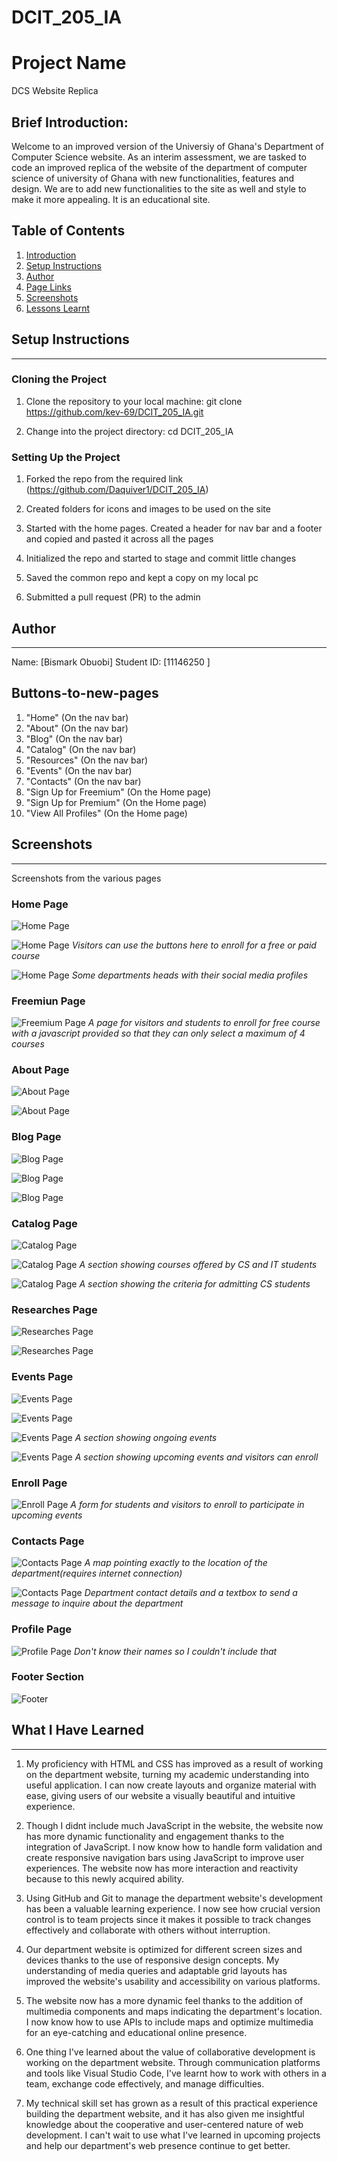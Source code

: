 # DCIT_205_IA

# Project Name
DCS Website Replica

Brief Introduction:
-------------------
Welcome to an improved version of the Universiy of Ghana's Department of Computer Science website. As an interim assessment, we are tasked to code an improved replica of the website of the department of computer science of university of Ghana with new functionalities, features and design. We are to add new functionalities to the site as well and style to make it more appealing. It is an educational site.

## Table of Contents
1. [Introduction](#brief-introduction)
2. [Setup Instructions](#setup-instructions)
3. [Author](#author)
4. [Page Links](#Buttons-to-new-pages)
5. [Screenshots](#screenshots)
6. [Lessons Learnt](#what-i-have-learned)

## Setup Instructions
---------------------
### Cloning the Project
1. Clone the repository to your local machine:
    git clone https://github.com/kev-69/DCIT_205_IA.git

2. Change into the project directory:
    cd DCIT_205_IA

### Setting Up the Project

1. Forked the repo from the required link (https://github.com/Daquiver1/DCIT_205_IA)

2. Created folders for icons and images to be used on the site

3. Started with the home pages. Created a header for nav bar and a footer and copied and pasted it across all the pages

4. Initialized the repo and started to stage and commit little changes

5. Saved the common repo and kept a copy on my local pc

6. Submitted a pull request (PR) to the admin



## Author
---------
Name: [Bismark Obuobi]
Student ID: [11146250 ]

## Buttons-to-new-pages
1. "Home" (On the nav bar)
2. "About" (On the nav bar)
3. "Blog" (On the nav bar)
4. "Catalog" (On the nav bar)
5. "Resources" (On the nav bar)
6. "Events" (On the nav bar)
7. "Contacts" (On the nav bar)
8. "Sign Up for Freemium" (On the Home page)
9. "Sign Up for Premium" (On the Home page)
10. "View All Profiles" (On the Home page)


## Screenshots
--------------
Screenshots from the various pages

### Home Page
![Home Page](Screenshots/homeScroll0.png)

![Home Page](Screenshots/homeScroll1.png)
*Visitors can use the buttons here to enroll for a free or paid course*

![Home Page](Screenshots/homeScroll2.png)
*Some departments heads with their social media profiles*


### Freemiun Page
![Freemium Page](Screenshots/freeSignUpPage0.png)
*A page for visitors and students to enroll for free course with a javascript provided so that they can only select a maximum of 4 courses*



### About Page
![About Page](Screenshots/aboutScroll0.png)

![About Page](Screenshots/aboutScroll1.png)


### Blog Page
![Blog Page](Screenshots/blogScroll0.png)

![Blog Page](Screenshots/blogScroll1.png)

![Blog Page](Screenshots/blogScroll2.png)



### Catalog Page
![Catalog Page](Screenshots/catalogScroll0.png)

![Catalog Page](Screenshots/catalogScroll1.png)
*A section showing courses offered by CS and IT students*

![Catalog Page](Screenshots/catalogScroll2.png)
*A section showing the criteria for admitting CS students*



### Researches Page
![Researches Page](Screenshots/researchesScroll0.png)

![Researches Page](Screenshots/researchesScroll1.png)



### Events Page
![Events Page](Screenshots/eventsScroll0.png)

![Events Page](Screenshots/eventsScroll1.png)

![Events Page](Screenshots/eventsScroll2.png)
*A section showing ongoing events*

![Events Page](Screenshots/eventsScroll3.png)
*A section showing upcoming events and visitors can enroll*


### Enroll Page
![Enroll Page](Screenshots/enrollFormPage0.png)
*A form for students and visitors to enroll to participate in upcoming events*



### Contacts Page
![Contacts Page](Screenshots/contactsScroll0.png)
*A map pointing exactly to the location of the department(requires internet connection)*

![Contacts Page](Screenshots/contactsScroll1.png)
*Department contact details and a textbox to send a message to inquire about the department*


### Profile Page
![Profile Page](Screenshots/profilePageScroll0.png)
*Don't know their names so I couldn't include that*



### Footer Section
![Footer](Screenshots/footerSection.png)




## What I Have Learned
----------------------
1. My proficiency with HTML and CSS has improved as a result of working on the department website, turning my academic understanding into useful application. I can now create layouts and organize material with ease, giving users of our website a visually beautiful and intuitive experience.

2. Though I didnt include much JavaScript in the website, the website now has more dynamic functionality and engagement thanks to the integration of JavaScript. I now know how to handle form validation and create responsive navigation bars using JavaScript to improve user experiences. The website now has more interaction and reactivity because to this newly acquired ability.

3. Using GitHub and Git to manage the department website's development has been a valuable learning experience. I now see how crucial version control is to team projects since it makes it possible to track changes effectively and collaborate with others without interruption.

4. Our department website is optimized for different screen sizes and devices thanks to the use of responsive design concepts. My understanding of media queries and adaptable grid layouts has improved the website's usability and accessibility on various platforms.

5. The website now has a more dynamic feel thanks to the addition of multimedia components and maps indicating the department's location. I now know how to use APIs to include maps and optimize multimedia for an eye-catching and educational online presence.

6. One thing I've learned about the value of collaborative development is working on the department website. Through communication platforms and tools like Visual Studio Code, I've learnt how to work with others in a team, exchange code effectively, and manage difficulties.

7. My technical skill set has grown as a result of this practical experience building the department website, and it has also given me insightful knowledge about the cooperative and user-centered nature of web development. I can't wait to use what I've learned in upcoming projects and help our department's web presence continue to get better.